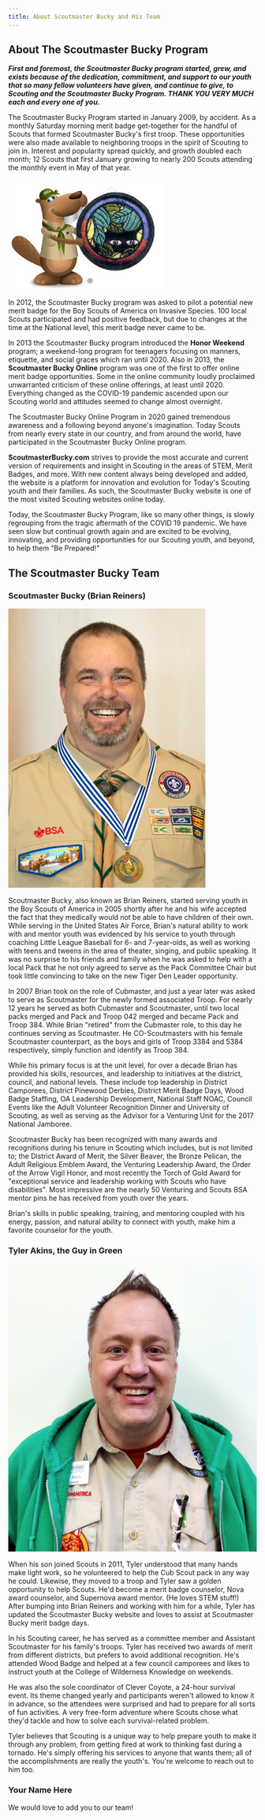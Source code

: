 ```yaml
---
title: About Scoutmaster Bucky and His Team
---
```


## About The Scoutmaster Bucky Program

***First and foremost, the Scoutmaster Bucky program started, grew, and exists because of the dedication, commitment, and support to our youth that so many fellow volunteers have given, and continue to give, to Scouting and the Scoutmaster Bucky Program. THANK YOU VERY MUCH each and every one of you.***

The Scoutmaster Bucky Program started in January 2009, by accident. As a monthly Saturday morning merit badge get-together for the handful of Scouts that formed Scoutmaster Bucky's first troop. These opportunities were also made available to neighboring troops in the spirit of Scouting to join in. Interest and popularity spread quickly, and growth doubled each month; 12 Scouts that first January growing to nearly 200 Scouts attending the monthly event in May of that year.

<ScaledContent align="right"><img src="/counselors/about-us/smb-invasive-species.jpg" class="wide" /></ScaledContent>

In 2012, the Scoutmaster Bucky program was asked to pilot a potential new merit badge for the Boy Scouts of America on Invasive Species.  100 local Scouts participated and had positive feedback, but due to changes at the time at the National level, this merit badge never came to be.

In 2013 the Scoutmaster Bucky program introduced the **Honor Weekend** program; a weekend-long program for teenagers focusing on manners, etiquette, and social graces which ran until 2020. Also in 2013, the **Scoutmaster Bucky Online** program was one of the first to offer online merit badge opportunities. Some in the online community loudly proclaimed unwarranted criticism of these online offerings, at least until 2020. Everything changed as the COVID-19 pandemic ascended upon our Scouting world and attitudes seemed to change almost overnight.

The Scoutmaster Bucky Online Program in 2020 gained tremendous awareness and a following beyond anyone's imagination. Today Scouts from nearly every state in our country, and from around the world, have participated in the Scoutmaster Bucky Online program.

**ScoutmasterBucky.com** strives to provide the most accurate and current version of requirements and insight in Scouting in the areas of STEM, Merit Badges, and more. With new content always being developed and added, the website is a platform for innovation and evolution for Today's Scouting youth and their families. As such, the Scoutmaster Bucky website is one of the most visited Scouting websites online today.

Today, the Scoutmaster Bucky Program, like so many other things, is slowly regrouping from the tragic aftermath of the COVID 19 pandemic.  We have seen slow but continual growth again and are excited to be evolving, innovating, and providing opportunities for our Scouting youth, and beyond, to help them "Be Prepared!"

## The Scoutmaster Bucky Team

### Scoutmaster Bucky (Brian Reiners)

<ScaledContent><img src="/counselors/about-us/brian-reiners-profile.png" class="wide" /></ScaledContent>

Scoutmaster Bucky, also known as Brian Reiners, started serving youth in the Boy Scouts of America in 2005 shortly after he and his wife accepted the fact that they medically would not be able to have children of their own. While serving in the United States Air Force, Brian's natural ability to work with and mentor youth was evidenced by his service to youth through coaching Little League Baseball for 6- and 7-year-olds, as well as working with teens and tweens in the area of theater, singing, and public speaking.  It was no surprise to his friends and family when he was asked to help with a local Pack that he not only agreed to serve as the Pack Committee Chair but took little convincing to take on the new Tiger Den Leader opportunity.

In 2007 Brian took on the role of Cubmaster, and just a year later was asked to serve as Scoutmaster for the newly formed associated Troop. For nearly 12 years he served as both Cubmaster and Scoutmaster, until two local packs merged and Pack and Troop 042 merged and became Pack and Troop 384. While Brian "retired" from the Cubmaster role, to this day he continues serving as Scoutmaster.  He CO-Scoutmasters with his female Scoutmaster counterpart, as the boys and girls of Troop 3384 and 5384 respectively, simply function and identify as Troop 384.

While his primary focus is at the unit level, for over a decade Brian has provided his skills, resources, and leadership to initiatives at the district, council, and national levels. These include top leadership in District Camporees, District Pinewood Derbies, District Merit Badge Days, Wood Badge Staffing, OA Leadership Development, National Staff NOAC, Council Events like the Adult Volunteer Recognition Dinner and University of Scouting, as well as serving as the Advisor for a Venturing Unit for the 2017 National Jamboree.

Scoutmaster Bucky has been recognized with many awards and recognitions during his tenure in Scouting which includes, but is not limited to; the District Award of Merit, the Silver Beaver, the Bronze Pelican, the Adult Religious Emblem Award, the Venturing Leadership Award, the Order of the Arrow Vigil Honor, and most recently the Torch of Gold Award for "exceptional service and leadership working with Scouts who have disabilities". Most impressive are the nearly 50 Venturing and Scouts BSA mentor pins he has received from youth over the years.

Brian's skills in public speaking, training, and mentoring coupled with his energy, passion, and natural ability to connect with youth, make him a favorite counselor for the youth.


### Tyler Akins, the Guy in Green

<ScaledContent><img src="/counselors/about-us/tyler-akins-profile.jpg" class="wide" /></ScaledContent>

When his son joined Scouts in 2011, Tyler understood that many hands make light work, so he volunteered to help the Cub Scout pack in any way he could. Likewise, they moved to a troop and Tyler saw a golden opportunity to help Scouts. He'd become a merit badge counselor, Nova award counselor, and Supernova award mentor. (He loves STEM stuff!) After bumping into Brian Reiners and working with him for a while, Tyler has updated the Scoutmaster Bucky website and loves to assist at Scoutmaster Bucky merit badge days.

In his Scouting career, he has served as a committee member and Assistant Scoutmaster for his family's troops. Tyler has received two awards of merit from different districts, but prefers to avoid additional recognition. He's attended Wood Badge and helped at a few council camporees and likes to instruct youth at the College of Wilderness Knowledge on weekends.

He was also the sole coordinator of Clever Coyote, a 24-hour survival event. Its theme changed yearly and participants weren't allowed to know it in advance, so the attendees were surprised and had to prepare for all sorts of fun activities. A very free-form adventure where Scouts chose what they'd tackle and how to solve each survival-related problem.

Tyler believes that Scouting is a unique way to help prepare youth to make it through any problem, from getting fired at work to thinking fast during a tornado. He's simply offering his services to anyone that wants them; all of the accomplishments are really the youth's. You're welcome to reach out to him too.

### Your Name Here

We would love to add you to our team!
